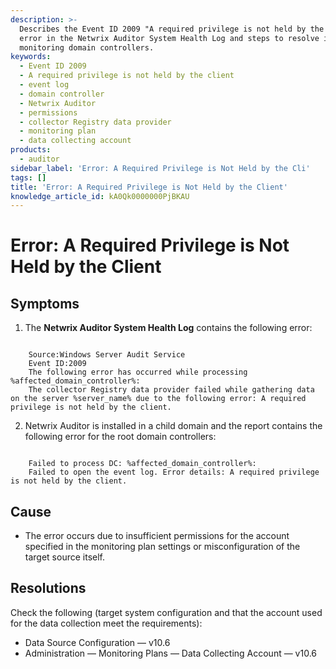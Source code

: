```yaml
---
description: >-
  Describes the Event ID 2009 "A required privilege is not held by the client"
  error in the Netwrix Auditor System Health Log and steps to resolve it when
  monitoring domain controllers.
keywords:
  - Event ID 2009
  - A required privilege is not held by the client
  - event log
  - domain controller
  - Netwrix Auditor
  - permissions
  - collector Registry data provider
  - monitoring plan
  - data collecting account
products:
  - auditor
sidebar_label: 'Error: A Required Privilege is Not Held by the Cli'
tags: []
title: 'Error: A Required Privilege is Not Held by the Client'
knowledge_article_id: kA0Qk0000000PjBKAU
---
```


# Error: A Required Privilege is Not Held by the Client

## Symptoms

1. The **Netwrix Auditor System Health Log** contains the following error:

```
 
    Source:Windows Server Audit Service
    Event ID:2009
    The following error has occurred while processing %affected_domain_controller%:
    The collector Registry data provider failed while gathering data on the server %server_name% due to the following error: A required privilege is not held by the client.
```

2. Netwrix Auditor is installed in a child domain and the report contains the following error for the root domain controllers:

```
 
    Failed to process DC: %affected_domain_controller%:
    Failed to open the event log. Error details: A required privilege is not held by the client.
```

## Cause

- The error occurs due to insufficient permissions for the account specified in the monitoring plan settings or misconfiguration of the target source itself.

## Resolutions

Check the following (target system configuration and that the account used for the data collection meet the requirements):

- Data Source Configuration — v10.6
- Administration — Monitoring Plans — Data Collecting Account — v10.6

